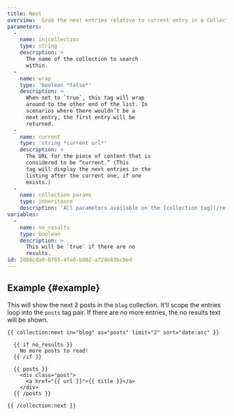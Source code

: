 ```yaml
---
title: Next
overview:  Grab the next entries relative to current entry in a Collection.
parameters:
  -
    name: in|collection
    type: string
    description: >
      The name of the collection to search
      within.
  -
    name: wrap
    type: 'boolean *false*'
    description: >
      When set to `true`, this tag will wrap
      around to the other end of the list. In
      scenarios where there wouldn’t be a
      next entry, the first entry will be
      returned.
  -
    name: current
    type: 'string *current url*'
    description: >
      The URL for the piece of content that is
      considered to be “current.” (This
      tag will display the next entries in the
      listing after the current one, if one
      exists.)
  -
    name: collection params
    type: inheritance
    description: 'All parameters available on the [collection tag](/reference/tags/collection) are also available here.'
variables:
  -
    name: no_results
    type: boolean
    description: >
      This will be `true` if there are no
      results.
id: 2d66cda0-8765-4fe8-b902-a72de83bcbed
---
```

## Example {#example}

This will show the next 2 posts in the `blog` collection. It'll scope the entries loop into the `posts` tag pair. If there are no more entries, the no results text will be shown.

```
{{ collection:next in="blog" as="posts" limit="2" sort="date:asc" }}

  {{ if no_results }}
    No more posts to read!
  {{ /if }}

  {{ posts }}
    <div class="post">
      <a href="{{ url }}">{{ title }}</a>
    </div>
  {{ /posts }}

{{ /collection:next }}
```

